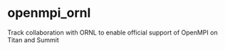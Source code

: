 # openmpi_ornl
Track collaboration with ORNL to enable official support of OpenMPI on Titan and Summit

